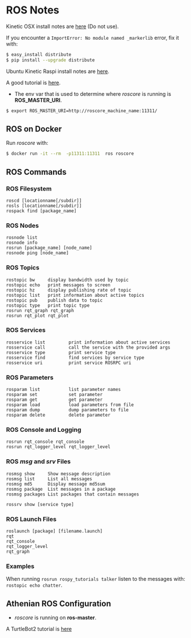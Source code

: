 # ROS Notes

Kinetic OSX install notes are [here](http://wiki.ros.org/kinetic/Installation/OSX/Homebrew/Source) (Do not use).

If you encounter a `ImportError: No module named _markerlib` error, fix it with:
```bash
$ easy_install distribute
$ pip install --upgrade distribute
```

Ubuntu Kinetic Raspi install notes are [here](http://wiki.ros.org/kinetic/Installation/Ubuntu).

A good tutorial is [here](http://wiki.ros.org/ROS/Tutorials).

* The env var that is used to determine where *roscore* is running is **ROS_MASTER_URI**.

```bash
$ export ROS_MASTER_URI=http://roscore_machine_name:11311/
```

## ROS on Docker
Run *roscore* with:
```bash
$ docker run -it --rm  -p11311:11311  ros roscore
```

## ROS Commands

### ROS Filesystem
``` 
roscd [locationname[/subdir]]
rosls [locationname[/subdir]]
rospack find [package_name]
```

### ROS Nodes
``` 
rosnode list
rosnode info
rosrun [package_name] [node_name]
rosnode ping [node_name]
```

### ROS Topics
``` 
rostopic bw     display bandwidth used by topic
rostopic echo   print messages to screen
rostopic hz     display publishing rate of topic    
rostopic list   print information about active topics
rostopic pub    publish data to topic
rostopic type   print topic type
rosrun rqt_graph rqt_graph
rosrun rqt_plot rqt_plot
```

### ROS Services
```
rosservice list         print information about active services
rosservice call         call the service with the provided args
rosservice type         print service type
rosservice find         find services by service type
rosservice uri          print service ROSRPC uri
```

### ROS Parameters
```
rosparam list           list parameter names
rosparam set            set parameter
rosparam get            get parameter
rosparam load           load parameters from file
rosparam dump           dump parameters to file
rosparam delete         delete parameter
```
### ROS Console and Logging
``` 
rosrun rqt_console rqt_console
rosrun rqt_logger_level rqt_logger_level
```

### ROS *msg* and *srv* Files
``` 
rosmsg show     Show message description
rosmsg list     List all messages
rosmsg md5      Display message md5sum
rosmsg package  List messages in a package
rosmsg packages List packages that contain messages

rossrv show [service type]
```

### ROS Launch Files
``` 
roslaunch [package] [filename.launch]
rqt
rqt_console
rqt_logger_level
rqt_graph
```


### Examples

When running `rosrun rospy_tutorials talker` listen to the messages with:
`rostopic echo chatter`.

## Athenian ROS Configuration

* *roscore* is running on **ros-master**.

A TurtleBot2 tutorial is [here](http://learn.turtlebot.com)



